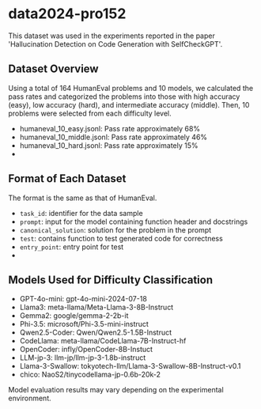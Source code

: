 # data2024-pro152
This dataset was used in the experiments reported in the paper 'Hallucination Detection on Code Generation with SelfCheckGPT'.

## Dataset Overview
Using a total of 164 HumanEval problems and 10 models, we calculated the pass rates and categorized the problems into those with high accuracy (easy), low accuracy (hard), and intermediate accuracy (middle). 
Then, 10 problems were selected from each difficulty level.

- humaneval_10_easy.jsonl: Pass rate approximately 68%
- humaneval_10_middle.jsonl: Pass rate approximately 46%
- humaneval_10_hard.jsonl: Pass rate approximately 15%
- 
## Format of Each Dataset
The format is the same as that of HumanEval.

- `task_id`: identifier for the data sample
- `prompt`: input for the model containing function header and docstrings
- `canonical_solution`: solution for the problem in the prompt
- `test`: contains function to test generated code for correctness
- `entry_point`: entry point for test
- 
## Models Used for Difficulty Classification
- GPT-4o-mini: gpt-4o-mini-2024-07-18
- Llama3: meta-llama/Meta-Llama-3-8B-Instruct
- Gemma2: google/gemma-2-2b-it
- Phi-3.5: microsoft/Phi-3.5-mini-instruct
- Qwen2.5-Coder: Qwen/Qwen2.5-1.5B-Instruct
- CodeLlama: meta-llama/CodeLlama-7B-Instruct-hf
- OpenCoder: infly/OpenCoder-8B-Instuct
- LLM-jp-3: llm-jp/llm-jp-3-1.8b-instruct
- Llama-3-Swallow: tokyotech-llm/Llama-3-Swallow-8B-Instruct-v0.1
- chico: NaoS2/tinycodellama-jp-0.6b-20k-2

Model evaluation results may vary depending on the experimental environment.

